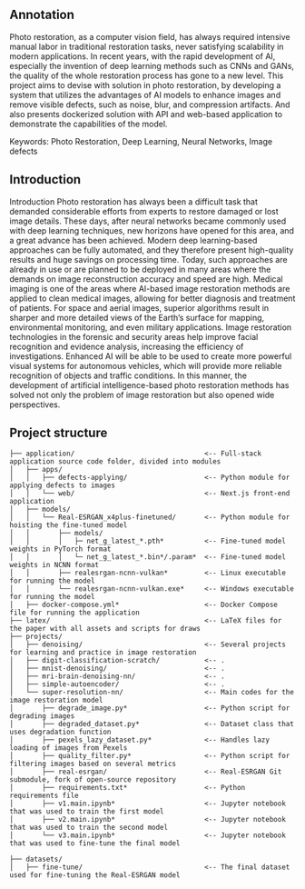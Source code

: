 ## Annotation

Photo restoration, as a computer vision field, has always required intensive manual labor
in traditional restoration tasks, never satisfying scalability in modern applications. In
recent years, with the rapid development of AI, especially the invention of deep learning
methods such as CNNs and GANs, the quality of the whole restoration process has
gone to a new level. This project aims to devise with solution in photo restoration,
by developing a system that utilizes the advantages of AI models to enhance images
and remove visible defects, such as noise, blur, and compression artifacts. And also
presents dockerized solution with API and web-based application to demonstrate the
capabilities of the model.

Keywords: Photo Restoration, Deep Learning, Neural Networks, Image defects

## Introduction

Introduction
Photo restoration has always been a difficult task that demanded considerable efforts
from experts to restore damaged or lost image details. These days, after neural networks became commonly used with deep
learning techniques, new horizons have
opened for this area, and a great advance has been achieved. Modern deep learning-based approaches can be fully
automated, and they therefore present high-quality
results and huge savings on processing time.
Today, such approaches are already in use or are planned to be deployed in many areas where the demands on image
reconstruction accuracy and speed are high.
Medical imaging is one of the areas where AI-based image restoration methods are applied to clean medical images,
allowing for better diagnosis and treatment of patients.
For space and aerial images, superior algorithms result in sharper and more detailed
views of the Earth’s surface for mapping, environmental monitoring, and even military
applications.
Image restoration technologies in the forensic and security areas help improve facial recognition and evidence analysis,
increasing the efficiency of investigations.
Enhanced AI will be able to be used to create more powerful visual systems for autonomous vehicles, which will provide
more reliable recognition of objects and traffic conditions.
In this manner, the development of artificial intelligence-based photo restoration methods has solved not only the
problem of image restoration but also opened wide perspectives.

## Project structure

```
├── application/                                <-- Full-stack application source code folder, divided into modules
│   ├── apps/                                   
│   │   ├── defects-applying/                   <-- Python module for applying defects to images
│   │   └── web/                                <-- Next.js front-end application
│   ├── models/
│   │   └── Real-ESRGAN_x4plus-finetuned/       <-- Python module for hoisting the fine-tuned model 
│   │       ├── models/
│   │       │   ├─ net_g_latest_*.pth*          <-- Fine-tuned model weights in PyTorch format
│   │       │   └─ net_g_latest_*.bin*/.param*  <-- Fine-tuned model weights in NCNN format
│   │       ├── realesrgan-ncnn-vulkan*         <-- Linux executable for running the model
│   │       └── realesrgan-ncnn-vulkan.exe*     <-- Windows executable for running the model
│   ├── docker-compose.yml*                     <-- Docker Compose file for running the application
├── latex/                                      <-- LaTeX files for the paper with all assets and scripts for draws
├── projects/
│   ├── denoising/                              <-- Several projects for learning and practice in image restoration
│   ├── digit-classification-scratch/           <-- .
│   ├── mnist-denoising/                        <-- .
│   ├── mri-brain-denoising-nn/                 <-- .
│   ├── simple-autoencoder/                     <-- .
│   └── super-resolution-nn/                    <-- Main codes for the image restoration model
│       ├── degrade_image.py*                   <-- Python script for degrading images 
│       ├── degraded_dataset.py*                <-- Dataset class that uses degradation function
│       ├── pexels_lazy_dataset.py*             <-- Handles lazy loading of images from Pexels 
│       ├── quality_filter.py*                  <-- Python script for filtering images based on several metrics
│       ├── real-esrgan/                        <-- Real-ESRGAN Git submodule, fork of open-source repository
│       ├── requirements.txt*                   <-- Python requirements file
│       ├── v1.main.ipynb*                      <-- Jupyter notebook that was used to train the first model
│       ├── v2.main.ipynb*                      <-- Jupyter notebook that was used to train the second model
│       └── v3.main.ipynb*                      <-- Jupyter notebook that was used to fine-tune the final model

├── datasets/
│   ├── fine-tune/                              <-- The final dataset used for fine-tuning the Real-ESRGAN model
```
